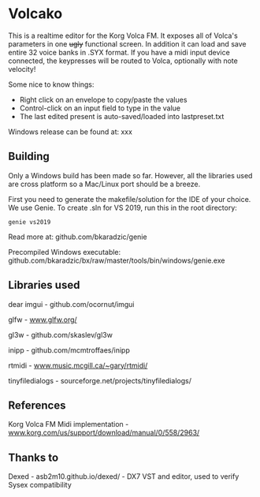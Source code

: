 # Volcako

This is a realtime editor for the Korg Volca FM. It exposes all of Volca's parameters in one ~~ugly~~ functional screen. In addition it can load and save entire 32 voice banks in .SYX format. If you have a midi input device connected, the keypresses will be routed to Volca, optionally with note velocity!

Some nice to know things:
- Right click on an envelope to copy/paste the values
- Control-click on an input field to type in the value
- The last edited present is auto-saved/loaded into lastpreset.txt

Windows release can be found at: xxx

## Building

Only a Windows build has been made so far. However, all the libraries used are cross platform so a Mac/Linux port should be a breeze.

First you need to generate the makefile/solution for the IDE of your choice. We use Genie. To create .sln for VS 2019, run this in the root directory:

```genie vs2019```

Read more at: github.com/bkaradzic/genie

Precompiled Windows executable: github.com/bkaradzic/bx/raw/master/tools/bin/windows/genie.exe

## Libraries used
dear imgui - github.com/ocornut/imgui

glfw - www.glfw.org/

gl3w - github.com/skaslev/gl3w

inipp - github.com/mcmtroffaes/inipp

rtmidi - www.music.mcgill.ca/~gary/rtmidi/

tinyfiledialogs - sourceforge.net/projects/tinyfiledialogs/

## References
Korg Volca FM Midi implementation - www.korg.com/us/support/download/manual/0/558/2963/

## Thanks to
Dexed - asb2m10.github.io/dexed/ - DX7 VST and editor, used to verify Sysex compatibility
